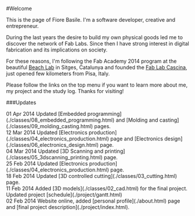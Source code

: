 #Welcome

This is the page of Fiore Basile. I'm a software developer, creative and entrepreneur. 

During the last years the desire to build my own physical goods led me to discover the network
of Fab Labs. Since then I have strong interest in digital fabrication and its implications on society.

For these reasons, I'm following the Fab Academy 2014 program at the beautiful [Beach Lab](http://fablabsitges.org) in Sitges, Catalunya and
founded the [Fab Lab Cascina](http://fablabcascina.org), just opened few kilometers from Pisa, Italy. 

Please follow the links on the top menu if you want to learn more about me, my project and the study log. Thanks for visiting!

###Updates

<div class="updates">
    <span class="label">01 Apr 2014</span> Updated [Embedded programming](./classes/08_embedded_programming.html) and [Molding and casting](./classes/09_molding_casting.html) pages.

<div class="updates">
    <span class="label">12 Mar 2014</span> Updated [Electronics production](./classes/04_electronics_production.html) page and
    [Electronics design](./classes/06_electronics_design.html) page.
</div>

<div class="updates">
    <span class="label">04 Mar 2014</span> Updated [3D Scanning and printing](./classes/05_3dscanning_printing.html) page.
</div>

<div class="updates">
    <span class="label">25 Feb 2014</span> Updated [Electronics production](./classes/04_electronics_production.html) page. 
</div>

<div class="updates">
    <span class="label">18 Feb 2014</span> Updated [3D controlled cutting](./classes/03_cutting.html) page. 
</div>


<div class="updates">
    <span class="label">11 Feb 2014</span> Added [3D models](./classes/02_cad.html) for the final project. Updated project [schedule](./project/gantt.html)
</div>

<div class="updates">
    <span class="label">02 Feb 2014</span> Website online, added [personal profile](./about.html) page and [final project description](./project/index.html).
</div>